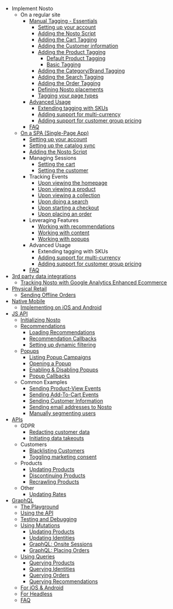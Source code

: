 * Implement Nosto
  * On a regular site
    * [Manual Tagging - Essentials](Manual-implementation)
      * [Setting up your account](Setting-up-your-account)
      * [Adding the Nosto Script](Add-Nosto-script)
      * [Adding the Cart Tagging](Cart-Tagging)
      * [Adding the Customer information](Adding-the-customer-information)
      * [Adding the Product Tagging](Product-Tagging)
        * [Default Product Tagging](https://github.com/Nosto/techdocs/wiki/Basic:-Default-Product-Tagging)
        * [Basic Tagging](https://github.com/Nosto/techdocs/wiki/Basic:-Minimum-Product-Tagging)
      * [Adding the Category/Brand Tagging](Category-&-Brand-tagging)
      * [Adding the Search Tagging](Search-Tagging)
      * [Adding the Order Tagging](Order-Tagging)
      * [Defining Nosto placements](Defining-Nosto-placements)
      * [Tagging your page types](Tag-your-page-types)
    * [Advanced Usage](Advanced-implementation)
      * [Extending tagging with SKUs](Extending-tagging-with-SKUs)
      * [Adding support for multi-currency](Adding-support-for-multi-currency)
      * [Adding support for customer group pricing](Adding-support-for-customer-group-pricing)
    * [FAQ](https://github.com/Nosto/techdocs/wiki/Basic:-FAQ)
  * [On a SPA (Single-Page App)](https://github.com/Nosto/techdocs/wiki/SPA:-Implementation-Guide)
      * [Setting up your account](https://github.com/Nosto/techdocs/wiki/SPA:-Basics#Setting-up-your-account)
      * [Setting up the catalog sync](https://github.com/Nosto/techdocs/wiki/SPA:-Basics#setting-up-the-catalog-sync)
      * [Adding the Nosto Script](https://github.com/Nosto/techdocs/wiki/SPA:-Basics#Add-Nosto-script)
      * Managing Sessions
        * [Setting the cart
](https://github.com/Nosto/techdocs/wiki/SPA:-Basics#setting-the-cart)
        * [Setting the customer
](https://github.com/Nosto/techdocs/wiki/SPA:-Basics#setting-the-customer)
       * Tracking Events
         * [Upon viewing the homepage](https://github.com/Nosto/techdocs/wiki/SPA:-Basics#upon-viewing-the-homepage) 
         * [Upon viewing a product
](https://github.com/Nosto/techdocs/wiki/SPA:-Basics#upon-viewing-a-product)
         * [Upon viewing a collection
](https://github.com/Nosto/techdocs/wiki/SPA:-Basics#upon-viewing-a-collection)
         * [Upon doing a search
](https://github.com/Nosto/techdocs/wiki/SPA:-Basics#upon-doing-a-search)
         * [Upon starting a checkout
](https://github.com/Nosto/techdocs/wiki/SPA:-Basics#upon-starting-a-checkout)
         * [Upon placing an order](https://github.com/Nosto/techdocs/wiki/SPA:-Basics#upon-placing-an-order)
    * Leveraging Features
      * [Working with recommendations](https://github.com/Nosto/techdocs/wiki/SPA:-Basics#working-with-recommendations)
      * [Working with content](https://github.com/Nosto/techdocs/wiki/SPA:-Basics#working-with-content)
      * [Working with popups](https://github.com/Nosto/techdocs/wiki/SPA:-Basics#working-with-popups)
    * Advanced Usage
      * Extending tagging with SKUs
      * [Adding support for multi-currency](https://github.com/Nosto/techdocs/wiki/SPA:-Adding-support-for-multi-currency)
      * [Adding support for customer group pricing](https://github.com/Nosto/techdocs/wiki/SPA:-Adding-support-for-customer-group-pricing)
    * [FAQ](https://github.com/Nosto/techdocs/wiki/SPA:-FAQ)
* [3rd party data integrations](3rd-party-data-integrations)
  * [Tracking Nosto with Google Analytics Enhanced Ecommerce](Tracking-Nosto-with-Google-Analytics)
* [Physical Retail](Physical-Retail)
  * [Sending Offline Orders](Sending-Offline-Orders)
* [Native Mobile](Native-Mobile)
  * [Implementing on iOS and Android](Implementing-on-iOS-and-Android)
* [JS API](JS-APIs)
  * [Initializing Nosto](Initializing-Nosto)
  * [Recommendations](Recommendations)
    * [Loading Recommendations](Loading-Recommendations)
    * [Recommendation Callbacks](Recommendation-Callbacks)
    * [Setting up dynamic filtering](Setting-up-dynamic-filtering)
  * [Popups](Popups)
    * [Listing Popup Campaigns](Listing-Popup-Campaigns)
    * [Opening a Popup](Opening-a-Popup)
    * [Enabling & Disabling Popups](Enabling-&-Disabling-Popups)
    * [Popup Callbacks](Popup-Callbacks)
  * Common Examples
    * [Sending Product-View Events](Sending-Product-View-Events)
    * [Sending Add-To-Cart Events](Sending-Add-To-Cart-Events)
    * [Sending Customer Information](Sending-customer-information)
    * [Sending email addresses to Nosto](Sending-email-addresses-to-Nosto)
    * [Manually segmenting users](Manually-Segmenting-Users)
* [APIs](APIs)
  * GDPR
    * [Redacting customer data](Sanitizing-customer-data-using-the-Redaction-API)
    * [Initiating data takeouts](Initiating-data-takeouts-via-the-Takeout-APIs)
  * Customers
    * [Blacklisting Customers](Blacklisting-customers-using-the-Blacklist-API)
    * [Toggling marketing consent](Toggling-email-opt-in-using-the-Consent-API)
  * Products
    * [Updating Products](Updating-products-using-the-Products-API)
    * [Discontinuing Products](Discontinuing-Products)
    * [Recrawling Products](Recrawling-products-using-the-Recrawl-API)
  * Other
    * [Updating Rates](Updating-Rates-using-the-Rates-API)
* [GraphQL](https://github.com/Nosto/docs-nosto-com/wiki/GraphQL:-An-Introduction)
    * [The Playground](https://github.com/Nosto/docs-nosto-com/wiki/GraphQL:-The-Playground)
    * [Using the API](https://github.com/Nosto/docs-nosto-com/wiki/GraphQL:-Using-the-API)
    * [Testing and Debugging](https://github.com/Nosto/docs-nosto-com/wiki/GraphQL:-Testing-&-Debugging)
    * [Using Mutations](https://github.com/Nosto/docs-nosto-com/wiki/GraphQL:-Using-Mutations)
        * [Updating Products](https://github.com/Nosto/docs-nosto-com/wiki/GraphQL:-Updating-Products)
        * [Updating Identities](https://github.com/Nosto/docs-nosto-com/wiki/GraphQL:-Updating-Identities)
        * [GraphQL: Onsite Sessions
](https://github.com/Nosto/docs-nosto-com/wiki/GraphQL:-Onsite-Sessions)
        * [GraphQL: Placing Orders
](https://github.com/Nosto/docs-nosto-com/wiki/GraphQL:-Placing-Orders)
    * [Using Queries](https://github.com/Nosto/docs-nosto-com/wiki/GraphQL:-Using-Queries)
        * [Querying Products](https://github.com/Nosto/docs-nosto-com/wiki/GraphQL:-Querying-Products)
        * [Querying Identities](https://github.com/Nosto/docs-nosto-com/wiki/GraphQL:-Querying-Identities)
        * [Querying Orders](https://github.com/Nosto/docs-nosto-com/wiki/GraphQL:-Querying-Orders)
        * [Querying Recommendations](https://github.com/Nosto/docs-nosto-com/wiki/GraphQL:-Querying-Recommendations)
    * [For iOS & Android](https://github.com/Nosto/docs-nosto-com/wiki/GraphQL:-For-iOS-&-Android)
    * [For Headless](https://github.com/Nosto/docs-nosto-com/wiki/GraphQL:-For-Headless)
    * [FAQ](https://github.com/Nosto/docs-nosto-com/wiki/GraphQL:-FAQ)